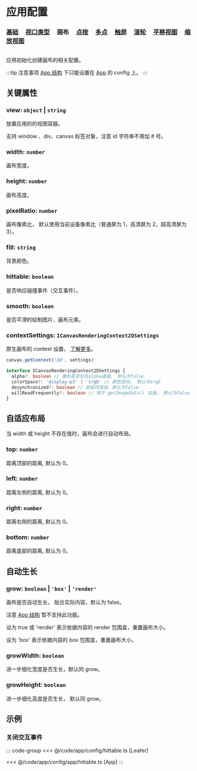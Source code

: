 # 应用配置

### [基础](/reference/config/app/base.md) &nbsp; &nbsp; [视口类型](/reference/config/app/type.md) &nbsp; &nbsp; 画布 &nbsp; &nbsp; [点按](/reference/config/app/pointer.md) &nbsp; &nbsp; [多点](/reference/config/app/multiTouch.md) &nbsp; &nbsp; [触屏](/reference/config/app/touch.md) &nbsp; &nbsp; [滚轮](/reference/config/app/wheel.md) &nbsp; &nbsp; [平移视图](/reference/config/app/move.md) &nbsp; &nbsp; [缩放视图](/reference/config/app/zoom.md)

##

应用初始化创建画布的相关配置。

:::tip 注意事项
[App 结构](/guide/advanced/app.md) 下只能设置在 [App](/reference/display/App.md) 的 config 上。
:::

## 关键属性

### view: `object` | `string`

放置应用的的视图容器。

支持 window 、div、canvas 标签对象，注意 id 字符串不用加 # 号。

### width: `number`

画布宽度。

### height: `number`

画布高度。

### pixelRatio: `number`

画布像素比， 默认使用当前设备像素比（普通屏为 1，高清屏为 2，超高清屏为 3）。

### fill: `string`

背景颜色。

### hittable: `boolean`

是否响应碰撞事件（交互事件）。

### smooth: `boolean`

是否平滑的绘制图片、画布元素。

### contextSettings: `ICanvasRenderingContext2DSettings`

原生画布的 context 设置， [了解更多](https://developer.mozilla.org/en-US/docs/Web/API/HTMLCanvasElement/getContext#contextattributes)。

```ts
canvas.getContext('2d', settings)

interface ICanvasRenderingContext2DSettings {
  alpha?: boolean // 画布是否包含alpha通道， 默认为false
  colorSpace?: 'display-p3' | 'srgb' // 颜色空间， 默认为srgb
  desynchronized?: boolean // 低延时渲染，默认为false
  willReadFrequently?: boolean // 用于 getImageData() 加速， 默认为false
}
```

## 自适应布局

当 width 或 height 不存在值时，画布会进行自动布局。

### top: `number`

距离顶部的距离, 默认为 0。

### left: `number`

距离左侧的距离, 默认为 0。

### right: `number`

距离右侧的距离, 默认为 0。

### bottom: `number`

距离底部的距离, 默认为 0。

## 自动生长

### grow: `boolean` | `'box'` | `'render'`

画布是否自动生长， 贴合实际内容，默认为 false。

注意 [App 结构](/guide/advanced/app.md) 暂不支持此功能。

设为 true 或 'render' 表示依据内容的 render 包围盒，重置画布大小。

设为 'box' 表示依据内容的 box 包围盒，重置画布大小。

### growWidth: `boolean`

进一步细化宽度是否生长，默认同 grow。

### growHeight: `boolean`

进一步细化高度是否生长， 默认同 grow。

## 示例

### 关闭交互事件

::: code-group
<<< @/code/app/config/hittable.ts [Leafer]

<<< @/code/app/config/app/hittable.ts [App]
:::
